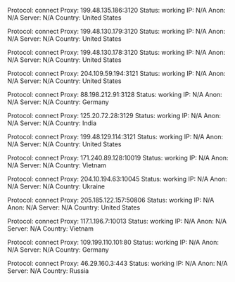 Protocol: connect
Proxy: 199.48.135.186:3120
Status: working
IP: N/A
Anon: N/A
Server: N/A
Country: United States

Protocol: connect
Proxy: 199.48.130.179:3120
Status: working
IP: N/A
Anon: N/A
Server: N/A
Country: United States

Protocol: connect
Proxy: 199.48.130.178:3120
Status: working
IP: N/A
Anon: N/A
Server: N/A
Country: United States

Protocol: connect
Proxy: 204.109.59.194:3121
Status: working
IP: N/A
Anon: N/A
Server: N/A
Country: United States

Protocol: connect
Proxy: 88.198.212.91:3128
Status: working
IP: N/A
Anon: N/A
Server: N/A
Country: Germany

Protocol: connect
Proxy: 125.20.72.28:3129
Status: working
IP: N/A
Anon: N/A
Server: N/A
Country: India

Protocol: connect
Proxy: 199.48.129.114:3121
Status: working
IP: N/A
Anon: N/A
Server: N/A
Country: United States

Protocol: connect
Proxy: 171.240.89.128:10019
Status: working
IP: N/A
Anon: N/A
Server: N/A
Country: Vietnam

Protocol: connect
Proxy: 204.10.194.63:10045
Status: working
IP: N/A
Anon: N/A
Server: N/A
Country: Ukraine

Protocol: connect
Proxy: 205.185.122.157:50806
Status: working
IP: N/A
Anon: N/A
Server: N/A
Country: United States

Protocol: connect
Proxy: 117.1.196.7:10013
Status: working
IP: N/A
Anon: N/A
Server: N/A
Country: Vietnam

Protocol: connect
Proxy: 109.199.110.101:80
Status: working
IP: N/A
Anon: N/A
Server: N/A
Country: Germany

Protocol: connect
Proxy: 46.29.160.3:443
Status: working
IP: N/A
Anon: N/A
Server: N/A
Country: Russia

